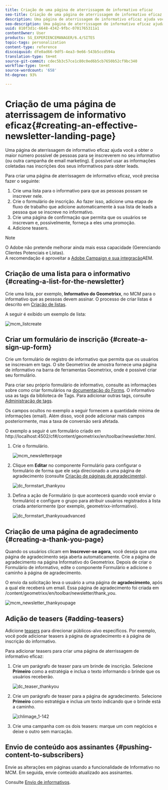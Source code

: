 ```yaml
---
title: Criação de uma página de aterrissagem de informativo eficaz
seo-title: Criação de uma página de aterrissagem de informativo eficaz
description: Uma página de aterrissagem de informativo eficaz ajuda você a obter o maior número possível de pessoas para se inscreverem no seu informativo (ou outra campanha de email marketing). É possível usar as informações coletadas nas inscrições dos seus informativos para obter leads.
seo-description: Uma página de aterrissagem de informativo eficaz ajuda você a obter o maior número possível de pessoas para se inscreverem no seu informativo (ou outra campanha de email marketing). É possível usar as informações coletadas nas inscrições dos seus informativos para obter leads.
uuid: 810f3d1c-6648-4342-9fbc-0701765311a1
contentOwner: User
products: SG_EXPERIENCEMANAGER/6.4/SITES
topic-tags: personalization
content-type: reference
discoiquuid: dfe0ad66-9df5-4ea3-9e66-543b5ccd594a
translation-type: tm+mt
source-git-commit: cdec5b3c57ce1c80c0ed6b5cb7650b52cf9bc340
workflow-type: tm+mt
source-wordcount: '658'
ht-degree: 93%

---
```



# Criação de uma página de aterrissagem de informativo eficaz{#creating-an-effective-newsletter-landing-page}

Uma página de aterrissagem de informativo eficaz ajuda você a obter o maior número possível de pessoas para se inscreverem no seu informativo (ou outra campanha de email marketing). É possível usar as informações coletadas nas inscrições dos seus informativos para obter leads.

Para criar uma página de aterrissagem de informativo eficaz, você precisa fazer o seguinte:

1. Crie uma lista para o informativo para que as pessoas possam se inscrever nele.
1. Crie o formulário de inscrição. Ao fazer isso, adicione uma etapa de fluxo de trabalho que adicione automaticamente à sua lista de leads a pessoa que se inscreve no informativo.
1. Crie uma página de confirmação que permita que os usuários se inscrevam e, possivelmente, forneça a eles uma promoção.
1. Adicione teasers.

>[!NOTE]
>
>O Adobe não pretende melhorar ainda mais essa capacidade (Gerenciando Clientes Potenciais e Listas).\
>A recomendação é aproveitar a [Adobe Campaign e sua integração](/help/sites-administering/campaign.md)AEM.

## Criação de uma lista para o informativo {#creating-a-list-for-the-newsletter}

Crie uma lista, por exemplo, **Informativo do Geometrixx**, no MCM para o informativo que as pessoas devem assinar. O processo de criar listas é descrito em [Criação de listas](/help/sites-classic-ui-authoring/classic-personalization-campaigns.md#creatingnewlists).

A seguir é exibido um exemplo de lista:

![mcm_listcreate](assets/mcm_listcreate.png)

## Criar um formulário de inscrição {#create-a-sign-up-form}

Crie um formulário de registro de informativo que permita que os usuários se inscrevam em tags. O site Geometrixx de amostra fornece uma página de informativo na barra de ferramentas Geometrixx, onde é possível criar seu formulário.

Para criar seu próprio formulário de informativo, consulte as informações sobre como criar formulários na [documentação do Forms](/help/sites-authoring/default-components.md#form). O informativo usa as tags da biblioteca de Tags. Para adicionar outras tags, consulte [Administração de tags](/help/sites-authoring/tags.md#tagadministration).

Os campos ocultos no exemplo a seguir fornecem a quantidade mínima de informações (email). Além disso, você pode adicionar mais campos posteriormente, mas a taxa de conversão será afetada.

O exemplo a seguir é um formulário criado em http://localhost:4502/cf#/content/geometrixx/en/toolbar/newsletter.html.

1. Crie o formulário.

   ![mcm_newsletterpage](assets/mcm_newsletterpage.png)

1. Clique em **Editar** no componente Formulário para configurar o formulário de forma que ele seja direcionado a uma página de agradecimento (consulte [Criação de páginas de agradecimento](#creating-a-thank-you-page)).

   ![dc_formstart_thankyou](assets/dc_formstart_thankyou.png)

1. Defina a ação de Formulário (o que acontecerá quando você enviar o formulário) e configure o grupo para atribuir usuários registrados à lista criada anteriormente (por exemplo, geometrixx-informativo).

   ![dc_formstart_thankyouadvanced](assets/dc_formstart_thankyouadvanced.png)

## Criação de uma página de agradecimento {#creating-a-thank-you-page}

Quando os usuários clicam em **Inscrever-se agora**, você deseja que uma página de agradecimento seja aberta automaticamente. Crie a página de agradecimento na página Informativo do Geometrixx. Depois de criar o Formulário de informativo, edite o componente Formulário e adicione o caminho à página de agradecimento.

O envio da solicitação leva o usuário a uma página de **agradecimento**, após a qual ele receberá um email. Essa página de agradecimento foi criada em /content/geometrixx/en/toolbar/newsletter/thank_you.

![mcm_newsletter_thankyoupage](assets/mcm_newsletter_thankyoupage.png)

## Adição de teasers {#adding-teasers}

Adicione [teasers](/help/sites-classic-ui-authoring/classic-personalization-campaigns.md#teasers) para direcionar públicos-alvo específicos. Por exemplo, você pode adicionar teasers à página de agradecimento e à página de inscrição do informativo.

Para adicionar teasers para criar uma página de aterrissagem de informativo eficaz:

1. Crie um parágrafo de teaser para um brinde de inscrição. Selecione **Primeiro** como a estratégia e inclua o texto informando o brinde que os usuários receberão.

   ![dc_teaser_thankyou](assets/dc_teaser_thankyou.png)

1. Crie um parágrafo de teaser para a página de agradecimento. Selecione **Primeiro** como estratégia e inclua um texto indicando que o brinde está a caminho.

   ![chlimage_1-142](assets/chlimage_1-142.png)

1. Crie uma campanha com os dois teasers: marque um com negócios e deixe o outro sem marcação.

## Envio de conteúdo aos assinantes {#pushing-content-to-subscribers}

Envie as alterações em páginas usando a funcionalidade de Informativo no MCM. Em seguida, envie conteúdo atualizado aos assinantes.

Consulte [Envio de informativos](/help/sites-classic-ui-authoring/classic-personalization-campaigns.md#newsletters).
